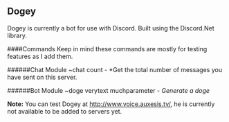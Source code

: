 ## Dogey
Dogey is currently a bot for use with Discord. Built using the Discord.Net library.


####Commands
Keep in mind these commands are mostly for testing features as I add them.

######Chat Module
~chat count - *Get the total number of messages you have sent on this server.

######Bot Module
~doge verytext muchparameter - *Generate a doge*

**Note:** You can test Dogey at http://www.voice.auxesis.tv/, he is currently not available to be added to servers yet.
